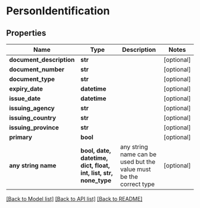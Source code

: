 # PersonIdentification


## Properties
Name | Type | Description | Notes
------------ | ------------- | ------------- | -------------
**document_description** | **str** |  | [optional] 
**document_number** | **str** |  | [optional] 
**document_type** | **str** |  | [optional] 
**expiry_date** | **datetime** |  | [optional] 
**issue_date** | **datetime** |  | [optional] 
**issuing_agency** | **str** |  | [optional] 
**issuing_country** | **str** |  | [optional] 
**issuing_province** | **str** |  | [optional] 
**primary** | **bool** |  | [optional] 
**any string name** | **bool, date, datetime, dict, float, int, list, str, none_type** | any string name can be used but the value must be the correct type | [optional]

[[Back to Model list]](../README.md#documentation-for-models) [[Back to API list]](../README.md#documentation-for-api-endpoints) [[Back to README]](../README.md)


